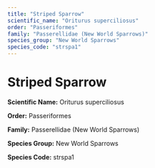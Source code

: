 ```yaml
---
title: "Striped Sparrow"
scientific_name: "Oriturus superciliosus"
order: "Passeriformes"
family: "Passerellidae (New World Sparrows)"
species_group: "New World Sparrows"
species_code: "strspa1"
---
```


# Striped Sparrow

**Scientific Name:** Oriturus superciliosus

**Order:** Passeriformes

**Family:** Passerellidae (New World Sparrows)

**Species Group:** New World Sparrows

**Species Code:** strspa1
